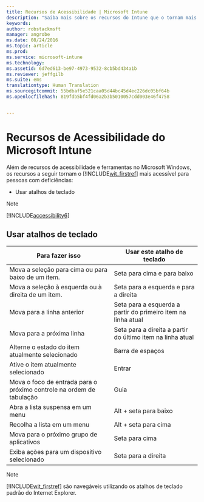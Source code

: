 ```yaml
---
title: Recursos de Acessibilidade | Microsoft Intune
description: "Saiba mais sobre os recursos do Intune que o tornam mais acessível para pessoas com deficiências."
keywords: 
author: robstackmsft
manager: angrobe
ms.date: 08/24/2016
ms.topic: article
ms.prod: 
ms.service: microsoft-intune
ms.technology: 
ms.assetid: 6d7ed613-be97-4973-9532-8cb5bd434a1b
ms.reviewer: jeffgilb
ms.suite: ems
translationtype: Human Translation
ms.sourcegitcommit: 55bdbaf5e521caa05d44bc45d4ec226dc05bf64b
ms.openlocfilehash: 819fdb5bf4fd06a2b3b5010057cdd003e46f4758


---
```


# Recursos de Acessibilidade do Microsoft Intune
Além de recursos de acessibilidade e ferramentas no Microsoft Windows, os recursos a seguir tornam o [!INCLUDE[wit_firstref](./includes/wit_firstref_md.md)] mais acessível para pessoas com deficiências:

-   Usar atalhos de teclado

> [!NOTE]
> [!INCLUDE[accessibility6](./includes/accessibility6_md.md)]

## Usar atalhos de teclado

|Para fazer isso|Usar este atalho de teclado|
|--------------|------------------------------|
|Mova a seleção para cima ou para baixo de um item.|Seta para cima e para baixo|
|Mova a seleção à esquerda ou à direita de um item.|Seta para a esquerda e para a direita|
|Mova para a linha anterior|Seta para a esquerda a partir do primeiro item na linha atual|
|Mova para a próxima linha|Seta para a direita a partir do último item na linha atual|
|Alterne o estado do item atualmente selecionado|Barra de espaços|
|Ative o item atualmente selecionado|Entrar|
|Mova o foco de entrada para o próximo controle na ordem de tabulação|Guia|
|Abra a lista suspensa em um menu|Alt + seta para baixo|
|Recolha a lista em um menu|Alt + seta para cima|
|Mova para o próximo grupo de aplicativos|Seta para cima|
|Exiba ações para um dispositivo selecionado|Seta para a direita|
> [!NOTE]
> [!INCLUDE[wit_firstref](./includes/wit_firstref_md.md)] são navegáveis utilizando os atalhos de teclado padrão do Internet Explorer.




<!--HONumber=Aug16_HO4-->


